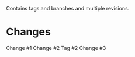 Contains tags and branches and multiple revisions.

Changes
=======

Change #1
Change #2
Tag #2
Change #3

